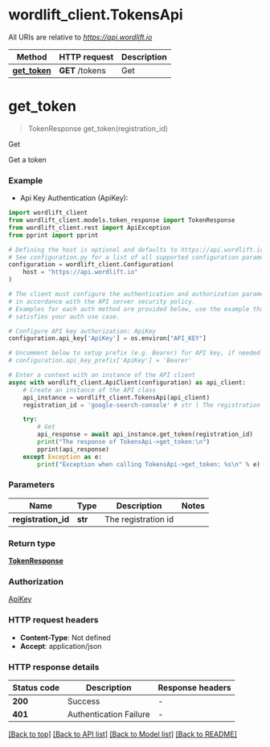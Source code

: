 # wordlift_client.TokensApi

All URIs are relative to *https://api.wordlift.io*

Method | HTTP request | Description
------------- | ------------- | -------------
[**get_token**](TokensApi.md#get_token) | **GET** /tokens | Get


# **get_token**
> TokenResponse get_token(registration_id)

Get

Get a token

### Example

* Api Key Authentication (ApiKey):

```python
import wordlift_client
from wordlift_client.models.token_response import TokenResponse
from wordlift_client.rest import ApiException
from pprint import pprint

# Defining the host is optional and defaults to https://api.wordlift.io
# See configuration.py for a list of all supported configuration parameters.
configuration = wordlift_client.Configuration(
    host = "https://api.wordlift.io"
)

# The client must configure the authentication and authorization parameters
# in accordance with the API server security policy.
# Examples for each auth method are provided below, use the example that
# satisfies your auth use case.

# Configure API key authorization: ApiKey
configuration.api_key['ApiKey'] = os.environ["API_KEY"]

# Uncomment below to setup prefix (e.g. Bearer) for API key, if needed
# configuration.api_key_prefix['ApiKey'] = 'Bearer'

# Enter a context with an instance of the API client
async with wordlift_client.ApiClient(configuration) as api_client:
    # Create an instance of the API class
    api_instance = wordlift_client.TokensApi(api_client)
    registration_id = 'google-search-console' # str | The registration id

    try:
        # Get
        api_response = await api_instance.get_token(registration_id)
        print("The response of TokensApi->get_token:\n")
        pprint(api_response)
    except Exception as e:
        print("Exception when calling TokensApi->get_token: %s\n" % e)
```



### Parameters


Name | Type | Description  | Notes
------------- | ------------- | ------------- | -------------
 **registration_id** | **str**| The registration id | 

### Return type

[**TokenResponse**](TokenResponse.md)

### Authorization

[ApiKey](../README.md#ApiKey)

### HTTP request headers

 - **Content-Type**: Not defined
 - **Accept**: application/json

### HTTP response details

| Status code | Description | Response headers |
|-------------|-------------|------------------|
**200** | Success |  -  |
**401** | Authentication Failure |  -  |

[[Back to top]](#) [[Back to API list]](../README.md#documentation-for-api-endpoints) [[Back to Model list]](../README.md#documentation-for-models) [[Back to README]](../README.md)


